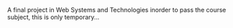 A final project in Web Systems and Technologies inorder to pass the course subject, this is only temporary...
